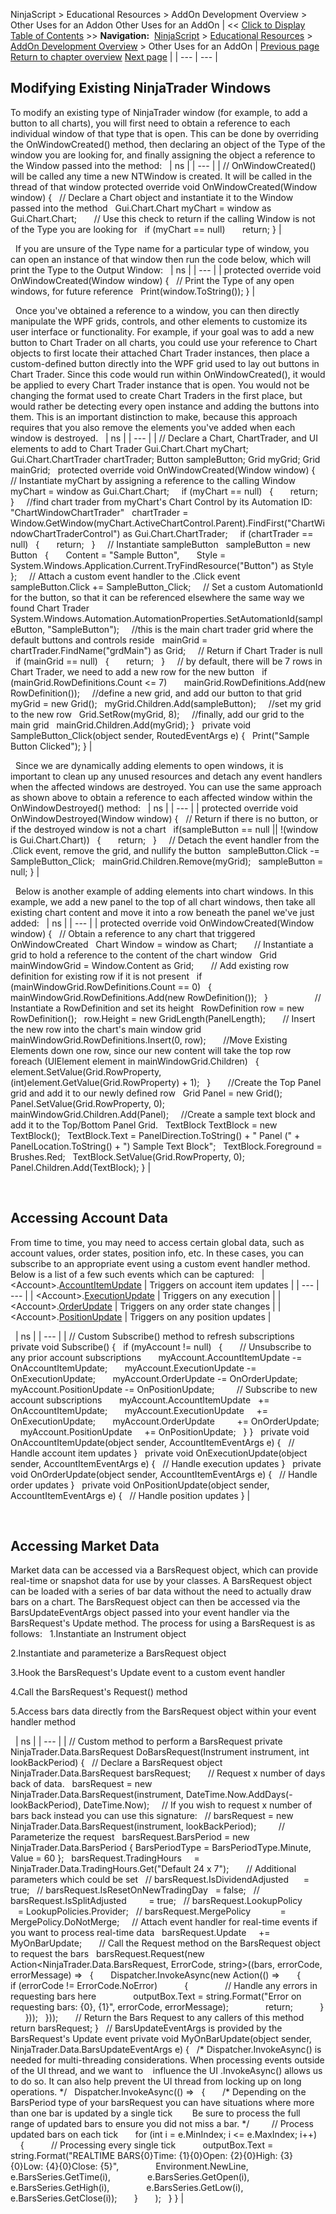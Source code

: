 ﻿
NinjaScript \> Educational Resources \> AddOn Development Overview \> Other Uses for an Addon
Other Uses for an AddOn
| \<\< [Click to Display Table of Contents](other_uses_for_an_addon.md) \>\> **Navigation:**     [NinjaScript](ninjascript-1.md) \> [Educational Resources](educational_resources-1.md) \> [AddOn Development Overview](addon_development_overview-1.md) \> Other Uses for an AddOn | [Previous page](creating_your_own_addon_window-1.md) [Return to chapter overview](addon_development_overview-1.md) [Next page](c_method_functions_reference-1.md) |
| --- | --- |
## Modifying Existing NinjaTrader Windows
To modify an existing type of NinjaTrader window (for example, to add a button to all charts), you will first need to obtain a reference to each individual window of that type that is open. This can be done by overriding the OnWindowCreated() method, then declaring an object of the Type of the window you are looking for, and finally assigning the object a reference to the Window passed into the method:
 
| ns |
| --- |
| // OnWindowCreated() will be called any time a new NTWindow is created. It will be called in the thread of that window protected override void OnWindowCreated(Window window) {    // Declare a Chart object and instantiate it to the Window passed into the method    Gui.Chart.Chart myChart \= window as Gui.Chart.Chart;         // Use this check to return if the calling Window is not of the Type you are looking for    if (myChart \=\= null)        return; } |

 
If you are unsure of the Type name for a particular type of window, you can open an instance of that window then run the code below, which will print the Type to the Output Window:
 
| ns |
| --- |
| protected override void OnWindowCreated(Window window) {    // Print the Type of any open windows, for future reference    Print(window.ToString()); } |

 
Once you've obtained a reference to a window, you can then directly manipulate the WPF grids, controls, and other elements to customize its user interface or functionality. For example, if your goal was to add a new button to Chart Trader on all charts, you could use your reference to Chart objects to first locate their attached Chart Trader instances, then place a custom\-defined button directly into the WPF grid used to lay out buttons in Chart Trader. Since this code would run within OnWindowCreated(), it would be applied to every Chart Trader instance that is open. You would not be changing the format used to create Chart Traders in the first place, but would rather be detecting every open instance and adding the buttons into them. This is an important distinction to make, because this approach requires that you also remove the elements you've added when each window is destroyed.
 
| ns |
| --- |
| // Declare a Chart, ChartTrader, and UI elements to add to Chart Trader Gui.Chart.Chart myChart; Gui.Chart.ChartTrader chartTrader; Button sampleButton; Grid myGrid; Grid mainGrid;   protected override void OnWindowCreated(Window window) {    // Instantiate myChart by assigning a reference to the calling Window    myChart \= window as Gui.Chart.Chart;      if (myChart \=\= null)    {        return;    }      //find chart trader from myChart's Chart Control by its Automation ID: "ChartWindowChartTrader"    chartTrader \= Window.GetWindow(myChart.ActiveChartControl.Parent).FindFirst("ChartWindowChartTraderControl") as Gui.Chart.ChartTrader;      if (chartTrader \=\= null)    {        return;    }      // Instantiate sampleButton    sampleButton \= new Button    {        Content \= "Sample Button",        Style \= System.Windows.Application.Current.TryFindResource("Button") as Style    };      // Attach a custom event handler to the .Click event    sampleButton.Click \+\= SampleButton\_Click;      // Set a custom AutomationId for the button, so that it can be referenced elsewhere the same way we found Chart Trader    System.Windows.Automation.AutomationProperties.SetAutomationId(sampleButton, "SampleButton");      //this is the main chart trader grid where the default buttons and controls reside    mainGrid \= chartTrader.FindName("grdMain") as Grid;      // Return if Chart Trader is null    if (mainGrid \=\= null)    {        return;    }      // by default, there will be 7 rows in Chart Trader, we need to add a new row for the new button    if (mainGrid.RowDefinitions.Count \<\= 7)        mainGrid.RowDefinitions.Add(new RowDefinition());      //define a new grid, and add our button to that grid    myGrid \= new Grid();    myGrid.Children.Add(sampleButton);      //set my grid to the new row     Grid.SetRow(myGrid, 8);      //finally, add our grid to the main grid    mainGrid.Children.Add(myGrid); }   private void SampleButton\_Click(object sender, RoutedEventArgs e) {    Print("Sample Button Clicked"); } |

 
Since we are dynamically adding elements to open windows, it is important to clean up any unused resources and detach any event handlers when the affected windows are destroyed. You can use the same approach as shown above to obtain a reference to each affected window within the OnWindowDestroyed() method:
 
| ns |
| --- |
| protected override void OnWindowDestroyed(Window window) {    // Return if there is no button, or if the destroyed window is not a chart    if(sampleButton \=\= null \|\| !(window is Gui.Chart.Chart))    {        return;    }      // Detach the event handler from the .Click event, remove the grid, and nullify the button    sampleButton.Click \-\= SampleButton\_Click;    mainGrid.Children.Remove(myGrid);    sampleButton \= null; } |

 
Below is another example of adding elements into chart windows. In this example, we add a new panel to the top of all chart windows, then take all existing chart content and move it into a row beneath the panel we've just added:
 
| ns |
| --- |
| protected override void OnWindowCreated(Window window) {    // Obtain a reference to any chart that triggered OnWindowCreated    Chart Window \= window as Chart;         // Instantiate a grid to hold a reference to the content of the chart window    Grid mainWindowGrid \= Window.Content as Grid;         // Add existing row definition for existing row if it is not present    if (mainWindowGrid.RowDefinitions.Count \=\= 0)    {        mainWindowGrid.RowDefinitions.Add(new RowDefinition());    }                     // Instantiate a RowDefinition and set its height    RowDefinition row \= new RowDefinition();    row.Height \= new GridLength(PanelLength);         // Insert the new row into the chart's main window grid    mainWindowGrid.RowDefinitions.Insert(0, row);         //Move Existing Elements down one row, since our new content will take the top row    foreach (UIElement element in mainWindowGrid.Children)    {        element.SetValue(Grid.RowProperty, (int)element.GetValue(Grid.RowProperty) \+ 1);    }         //Create the Top Panel grid and add it to our newly defined row    Grid Panel \= new Grid();    Panel.SetValue(Grid.RowProperty, 0);    mainWindowGrid.Children.Add(Panel);      //Create a sample text block and add it to the Top/Bottom Panel Grid.    TextBlock TextBlock \= new TextBlock();    TextBlock.Text \= PanelDirection.ToString() \+ " Panel (" \+ PanelLocation.ToString() \+ ") Sample Text Block";    TextBlock.Foreground \= Brushes.Red;    TextBlock.SetValue(Grid.RowProperty, 0);    Panel.Children.Add(TextBlock); } |

 
## Accessing Account Data
From time to time, you may need to access certain global data, such as account values, order states, position info, etc. In these cases, you can subscribe to an appropriate event using a custom event handler method. Below is a list of a few such events which can be captured:
 
| \<Account\>.[AccountItemUpdate](accountitemupdate-1.md) | Triggers on account item updates |
| --- | --- |
| \<Account\>.[ExecutionUpdate](executionupdate-1.md) | Triggers on any execution |
| \<Account\>.[OrderUpdate](orderupdate-1.md) | Triggers on any order state changes |
| \<Account\>.[PositionUpdate](positionupdate-1.md) | Triggers on any position updates |

 
| ns |
| --- |
| // Custom Subscribe() method to refresh subscriptions private void Subscribe() {    if (myAccount !\= null)    {        // Unsubscribe to any prior account subscriptions        myAccount.AccountItemUpdate \-\= OnAccountItemUpdate;        myAccount.ExecutionUpdate \-\= OnExecutionUpdate;        myAccount.OrderUpdate \-\= OnOrderUpdate;        myAccount.PositionUpdate \-\= OnPositionUpdate;          // Subscribe to new account subscriptions        myAccount.AccountItemUpdate   \+\= OnAccountItemUpdate;        myAccount.ExecutionUpdate     \+\= OnExecutionUpdate;        myAccount.OrderUpdate         \+\= OnOrderUpdate;        myAccount.PositionUpdate     \+\= OnPositionUpdate;    } }   private void OnAccountItemUpdate(object sender, AccountItemEventArgs e) {    // Handle account item updates }   private void OnExecutionUpdate(object sender, AccountItemEventArgs e) {    // Handle execution updates }   private void OnOrderUpdate(object sender, AccountItemEventArgs e) {    // Handle order updates }   private void OnPositionUpdate(object sender, AccountItemEventArgs e) {    // Handle position updates } |

 
## Accessing Market Data
Market data can be accessed via a BarsRequest object, which can provide real\-time or snapshot data for use by your classes. A BarsRequest object can be loaded with a series of bar data without the need to actually draw bars on a chart. The BarsRequest object can then be accessed via the BarsUpdateEventArgs object passed into your event handler via the BarsRequest's Update method. The process for using a BarsRequest is as follows:
 
1\.Instantiate an Instrument object

2\.Instantiate and parameterize a BarsRequest object

3\.Hook the BarsRequest's Update event to a custom event handler 

4\.Call the BarsRequest's Request() method

5\.Access bars data directly from the BarsRequest object within your event handler method

 
| ns |
| --- |
| // Custom method to perform a BarsRequest private NinjaTrader.Data.BarsRequest DoBarsRequest(Instrument instrument, int lookBackPeriod) {    // Declare a BarsRequest object    NinjaTrader.Data.BarsRequest barsRequest;         // Request x number of days back of data.    barsRequest \= new NinjaTrader.Data.BarsRequest(instrument, DateTime.Now.AddDays(\-lookBackPeriod), DateTime.Now);      // If you wish to request x number of bars back instead you can use this signature:    // barsRequest \= new NinjaTrader.Data.BarsRequest(instrument, lookBackPeriod);           // Parameterize the request    barsRequest.BarsPeriod \= new NinjaTrader.Data.BarsPeriod { BarsPeriodType \= BarsPeriodType.Minute, Value \= 60 };    barsRequest.TradingHours     \= NinjaTrader.Data.TradingHours.Get("Default 24 x 7");         // Additional parameters which could be set    // barsRequest.IsDividendAdjusted      \= true;    // barsRequest.IsResetOnNewTradingDay   \= false;    // barsRequest.IsSplitAdjusted         \= true;    // barsRequest.LookupPolicy            \= LookupPolicies.Provider;    // barsRequest.MergePolicy            \= MergePolicy.DoNotMerge;      // Attach event handler for real\-time events if you want to process real\-time data    barsRequest.Update     \+\= MyOnBarUpdate;         // Call the Request method on the BarsRequest object to request the bars    barsRequest.Request(new Action\<NinjaTrader.Data.BarsRequest, ErrorCode, string\>((bars, errorCode, errorMessage) \=\>    {        Dispatcher.InvokeAsync(new Action(() \=\>        {            if (errorCode !\= ErrorCode.NoError)            {                // Handle any errors in requesting bars here                outputBox.Text \= string.Format("Error on requesting bars: {0}, {1}", errorCode, errorMessage);                return;            }        }));    }));         // Return the Bars Request to any callers of this method    return barsRequest; }   // BarsUpdateEventArgs is provided by the BarsRequest's Update event private void MyOnBarUpdate(object sender, NinjaTrader.Data.BarsUpdateEventArgs e) {    /\* Dispatcher.InvokeAsync() is needed for multi\-threading considerations. When processing events outside of the UI thread, and we want to     influence the UI .InvokeAsync() allows us to do so. It can also help prevent the UI thread from locking up on long operations. \*/    Dispatcher.InvokeAsync(() \=\>    {        /\* Depending on the BarsPeriod type of your barsRequest you can have situations where more than one bar is updated by a single tick         Be sure to process the full range of updated bars to ensure you did not miss a bar. \*/          // Process updated bars on each tick        for (int i \= e.MinIndex; i \<\= e.MaxIndex; i\+\+)        {            // Processing every single tick            outputBox.Text \= string.Format("REALTIME BARS{0}Time: {1}{0}Open: {2}{0}High: {3}{0}Low: {4}{0}Close: {5}",                Environment.NewLine,                e.BarsSeries.GetTime(i),                e.BarsSeries.GetOpen(i),                e.BarsSeries.GetHigh(i),                e.BarsSeries.GetLow(i),                e.BarsSeries.GetClose(i));        }        );    } } |
